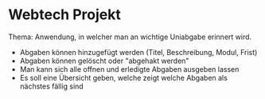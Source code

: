 # Webtech Projekt

Thema: Anwendung, in welcher man an wichtige Uniabgabe erinnert wird.
- Abgaben können hinzugefügt werden (Titel, Beschreibung, Modul, Frist)
- Abgaben können gelöscht oder "abgehakt werden"
- Man kann sich alle offnen und erledigte Abgaben ausgeben lassen
- Es soll eine Übersicht geben, welche zeigt welche Abgaben als nächstes fällig sind